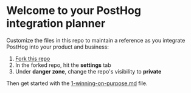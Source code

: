 # Welcome to your PostHog integration planner

Customize the files in this repo to maintain a reference as you integrate PostHog into your product and business:

1. [Fork this repo](/fork)
2. In the forked repo, hit the **settings** tab
3. Under **danger zone**, change the repo's visibility to **private**

Then get started with the [1-winning-on-purpose.md](1-winning-on-purpose.md) file.